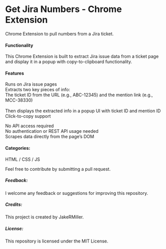 # Get Jira Numbers - Chrome Extension
Chrome Extension to pull numbers from a Jira ticket.

#### Functionality
This Chrome Extension is built to extract Jira issue data from a ticket page and display it in a popup with copy-to-clipboard functionality.
  
#### Features
Runs on Jira issue pages<br>
Extracts two key pieces of info:<br>
The ticket ID from the URL (e.g., ABC-12345) and the mention link (e.g., MCC-38330)<br>
<br>
Then displays the extracted info in a popup UI with ticket ID and mention ID<br>
Click-to-copy support

No API access required<br>
No authentication or REST API usage needed<br>
Scrapes data directly from the page’s DOM
  
#### Categories:
HTML / CSS / JS

Feel free to contribute by submitting a pull request. 

##### Feedback:
I welcome any feedback or suggestions for improving this repository.

##### Credits:
This project is created by JakeRMiller. 
##### License:
This repository is licensed under the MIT License.
